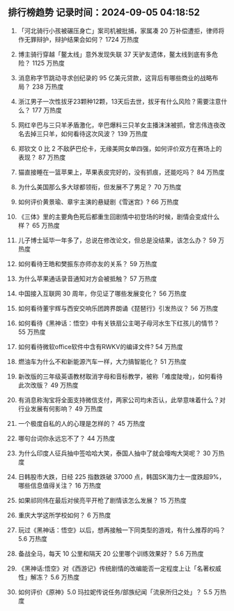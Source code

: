 
## 排行榜趋势 记录时间：2024-09-05 04:18:52
  
  1. 「河北骑行小孩被碾压身亡」案司机被批捕，家属凑 20 万补偿遭拒，律师将作无罪辩护，辩护结果会如何？ 1724 万热度
    
  2. 博主骑行穿越「鳌太线」意外发现失联 37 天驴友遗体，鳌太线到底有多危险？ 1125 万热度
    
  3. 消息称字节跳动寻求创纪录的 95 亿美元贷款，这背后有哪些商业的战略布局？ 238 万热度
    
  4. 浙江男子一次性拔牙23颗种12颗，13天后去世，拔牙有什么风险？需要注意什么？ 177 万热度
    
  5. 网红辛巴与三只羊矛盾激化，辛巴爆料三只羊女主播沫沫被抓，曾志伟连夜改名去掉三只羊，如何看待这次风波？ 139 万热度
    
  6. 郑钦文 0 比 2 不敌萨巴伦卡，无缘美网女单四强，如何评价双方在赛场上的表现？ 87 万热度
    
  7. 猫直接睡在一篮苹果上，苹果表皮完好的，没有抓痕，还能吃吗？ 84 万热度
    
  8. 为什么美国那么多大球都领衔，但发展不了男足？ 70 万热度
    
  9. 如何评价黄景瑜、章宇主演的悬疑剧《雪迷宫》? 66 万热度
    
  10. 《三体》里的主要角色死后都重生回剧情中初登场的时候，剧情会变成什么样？ 65 万热度
    
  11. 儿子博士延毕一年多了，总说在修改论文，但总是没结果，该怎么办？ 59 万热度
    
  12. 如何看待王皓和樊振东亦师亦友的关系？ 59 万热度
    
  13. 为什么苹果通话录音通知对方会被抵触？ 57 万热度
    
  14. 中国接入互联网 30 周年，你见证了哪些发展变化？ 56 万热度
    
  15. 如何看待董宇辉与西安交响乐团跨界朗诵《琵琶行》引发热议？ 56 万热度
    
  16. 如何看待《黑神话：悟空》中有关铁扇公主喝子母河水生下红孩儿的情节？ 55 万热度
    
  17. 如何看待微软office软件中含有RWKV的编译文件? 54 万热度
    
  18. 燃油车为什么不和新能源汽车一样，大力搞智能化？ 51 万热度
    
  19. 新改版的三年级英语教材取消字母和音标教学，被称「难度陡增」，如何看待此次改版？ 49 万热度
    
  20. 有消息称淘宝将全面支持微信支付，两家公司均未否认，此举意味着什么？对行业发展有何影响？ 49 万热度
    
  21. 一个极度自私的人的心理是怎样的？ 45 万热度
    
  22. 哪句台词你永远忘不了？ 44 万热度
    
  23. 为什么印度人征兵抽中签哈哈大笑，泰国人抽中了就会嚎啕大哭呢？ 30 万热度
    
  24. 日韩股市大跌，日经 225 指数跌破 37000 点，韩国SK海力士一度跌超9%，哪些信息值得关注？ 16 万热度
    
  25. 如果祁同伟在最后对侯亮平开枪了剧情该怎么发展？ 15 万热度
    
  26. 重庆大学这所学校如何？ 6 万热度
    
  27. 玩过《黑神话：悟空》以后，想再接触一下同类型的游戏，有什么推荐的吗？ 5.6 万热度
    
  28. 备战全马，每天 10 公里和隔天 20 公里哪个训练效果好？ 5.6 万热度
    
  29. 《黑神话:悟空》对《西游记》传统剧情的改编能否一定程度上让「名著权威性」解冻？ 5.6 万热度
    
  30. 如何评价《原神》5.0 玛拉妮传说任务/部族纪闻「流泉所归之处」？ 5.5 万热度
    